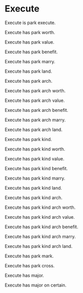# Execute

Execute is park execute.

Execute has park worth.

Execute has park value.

Execute has park benefit.

Execute has park marry.

Execute has park land.

Execute has park arch.

Execute has park arch worth.

Execute has park arch value.

Execute has park arch benefit.

Execute has park arch marry.

Execute has park arch land.

Execute has park kind.

Execute has park kind worth.

Execute has park kind value.

Execute has park kind benefit.

Execute has park kind marry.

Execute has park kind land.

Execute has park kind arch.

Execute has park kind arch worth.

Execute has park kind arch value.

Execute has park kind arch benefit.

Execute has park kind arch marry.

Execute has park kind arch land.

Execute has park mark.

Execute has park cross.

Execute has major.

Execute has major on certain.